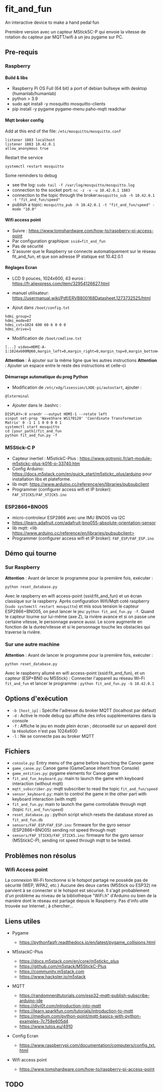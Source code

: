 # fit_and_fun

An interactive device to make a hand pedal fun

Première version avec un capteur MStick5C-P qui envoie la vitesse de rotation du capteur par MQTT/wifi à un jeu pygame
sur PC.

## Pre-requis

### Raspberry

#### Build & libs

* Raspberry Pi OS Full (64 bit) a port of debian bullseye with desktop (humanlab/humanlab)
* python > 3.9
* sudo apt install -y mosquitto  mosquitto-clients
* pip install -y pygame pygame-menu paho-mqtt readchar

#### Mqtt broker config

Add at this end of the file: `/etc/mosquitto/mosquitto.conf`
```
listener 1883 localhost 
listener 1883 10.42.0.1
allow_anonymous true
```

Restart the service
```
systemctl restart mosquitto
```

Some reminders to debug

* see the log: `sudo tail -f /var/log/mosquitto/mosquitto.log`
* connection to the socket port: `nc -z -v -u 10.42.0.1 1883`
* connection to the topic through the broker:`mosquitto_sub -h 10.42.0.1 -t "fit_and_fun/speed"`
* publish a topic: `mosquitto_pub -h 10.42.0.1 -t "fit_and_fun/speed" -mode "10.0"`

#### Wifi access point

* Suivre : <https://www.tomshardware.com/how-to/raspberry-pi-access-point>
* Par configuration graphique: `ssid=fit_and_fun`
* Pas de sécurité
* S'assurer que le Raspberry se connecte automatiquement sur le réseau fit_and_fun, et que son adresse IP statique est 10.42.0.1

#### Réglages Ecran

* LCD 9 pouces, 1024x600, 43 euros : <https://fr.aliexpress.com/item/32954126627.html>
* manuel utilisateur: <https://usermanual.wiki/Pdf/ERVB800168Datasheet.1273732525/html>

* Ajout dans ```/boot/config.txt```
```
hdmi_group=2
hdmi_mode=87
hdmi_cvt=1024 600 60 6 0 0 0
hdmi_drive=1
```

* Modification de ```/boot/cmdline.txt```
```
[...] video=HDMI-A-1:1024x600M@60,margin_left=0,margin_right=0,margin_top=0,margin_bottom=0
```
__Attention__ : À ajouter sur la même ligne que les autres instructions
__Attention__ : Ajouter un espace entre le reste des instructions et celle-ci

#### Démarrage automatique du prog Python

* Modification de ```/etc/xdg/lxsession/LXDE-pi/autostart```, ajouter :
```
@lxterminal
```

* Ajouter dans le .bashrc :
```
DISPLAY=:0 xrandr --output HDMI-1 --rotate left
xinput set-prop 'WaveShare WS170120' 'Coordinate Transformation Matrix' 0 -1 1 1 0 0 0 0 1
systemctl start mosquitto
cd [your_path]/fit_and_fun
python fit_and_fun.py -f
```

### M5Stick-C P

* Capteur inertiel : M5stickC-Plus : <https://www.gotronic.fr/art-module-m5stickc-plus-k016-p-33740.htm>
* Config Arduino: <https://docs.m5stack.com/en/quick_start/m5stickc_plus/arduino> pour installation libs et plateforme.
* lib mqtt: <https://www.arduino.cc/reference/en/libraries/pubsubclient>
* Programmer (configurer access wifi et IP broker): `FAF_STICK5/FAF_STICK5.ino`

### ESP2866+BNO05

* micro-controleur ESP2866 avec une IMU BNO05 via I2C
* <https://learn.adafruit.com/adafruit-bno055-absolute-orientation-sensor>
* lib mqtt: <lib https://www.arduino.cc/reference/en/libraries/pubsubclient>
* Programmer (configurer access wifi et IP broker): `FAF_ESP/FAF_ESP.ino`

## Démo qui tourne

### Sur Raspberry

__Attention__ : Avant de lancer le programme pour la première fois, exécuter :
```
python reset_database.py
```

Avec le raspberry en wifi access-point (ssid:fit_and_fun) et un écran classique sur la raspberry. Après configuration Wifi/Mqtt coté raspberry (`sudo systemctl restart mosquitto`) et mis sous tension le capteur ESP2866+BNO05, on peut lancer le jeu: `python fit_and_fun.py -f`.
Quand le capteur tourne sur lui-même (axe Z), la rivière avance et si on passe une certaine vitesse, le personnage avance aussi. Le score augmente en fonction de la durée/vitesse et si le personnage touche les obstacles  qui traverse la rivière.

### Sur une autre machine

__Attention__ : Avant de lancer le programme pour la première fois, exécuter :
```
python reset_database.py
```

Avec le raspberry allumé en wifi access-point (ssid:fit_and_fun), et un capteur (ESP+BN0 ou M5Stick) :
Connecter l'appareil au réseau Wi-Fi `fit_and_fun` et lancer le programme : `python fit_and_fun.py -b 10.42.0.1`

## Options d'exécution

* `-b [host_ip]` : Spécifie l'adresse du broker MQTT (localhost par défaut)
* `-d` : Active le mode debug qui affiche des infos supplémentaires dans la console
* `-f` : Affiche le jeu en mode plein écran ; déconseillé sur un appareil dont la résolution n'est pas 1024x600
* `-l` : Ne se connecte pas au broker MQTT

## Fichiers

* `console.py`: Entry menu of the game before launching the Canoe game
* `game_canoe.py`: Canoe game (GameCanoe inherit from Console)
* `game_entities.py`: pygame elements for Canoe game
* `fit_and_fun_keyboard.py`: main to launch the game with keyboard interaction (without mqtt)
* `mqtt_subscriber.py`: mqtt subscriber to read the topic `fit_and_fun/speed`
* `sensor_keyboard.py`: main to control the game in the other part with keyboard interaction (with mqtt)
* `fit_and_fun.py`: main to launch the game controllable through mqtt (topic `fit_and_fun/speed`)
* `reset_database.py` : python script which resets the database stored as `fit_and_fun.db`
* `sensors/FAF_ESP/FAF_ESP.ino`: firmware for the gyro sensor (ESP2866+BNO05) sending rot speed through mqtt
* `sensors/FAF_STICK5/FAF_STICK5.ino`: firmware for the gyro sensor (M5StickC-P), sending rot speed through mqtt to be tested.

## Problèmes non résolus

### Wifi Access point

La connexion Wi-Fi fonctionne si le hotspot partagé ne possède pas de sécurité (WEP, WPA2, etc.)
Aucune des deux cartes (M5Stick ou ESP32) ne parvient à se connecter si le hotspot est sécurisé. Il s'agit probablement d'un problème au niveau de la bibliothèque "WiFi.h" d'Arduino ou bien de la manière dont le réseau est partagé depuis le Raspberry. Pas d'info utile trouvée sur Internet ; à chercher...

## Liens utiles

* Pygame
 
  * <https://pythonfaqfr.readthedocs.io/en/latest/pygame_collisions.html>

* M5stackC-Plus
  * <https://docs.m5stack.com/en/core/m5stickc_plus>
  * <https://github.com/m5stack/M5StickC-Plus>
  * <https://community.m5stack.com>
  * <https://www.hackster.io/m5stack>
* MQTT
  * <https://randomnerdtutorials.com/esp32-mqtt-publish-subscribe-arduino-ide>
  * <https://diyi0t.com/introduction-into-mqtt>
  * <https://learn.sparkfun.com/tutorials/introduction-to-mqtt>
  * <https://medium.com/python-point/mqtt-basics-with-python-examples-7c758e605d4>
  * <https://www.tutos.eu/4910>
* Config Ecran
  * <https://www.raspberrypi.com/documentation/computers/config_txt.html>
* Wifi access point
  * <https://www.tomshardware.com/how-to/raspberry-pi-access-point>

## TODO
